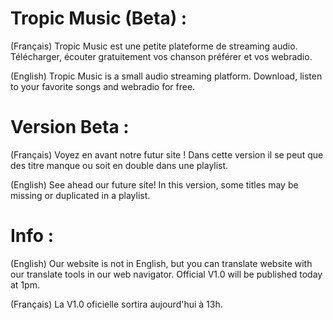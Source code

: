 # Tropic Music (Beta) :
(Français) Tropic Music est une petite plateforme de streaming audio. Télécharger, écouter gratuitement vos chanson préférer et vos webradio.

(English) Tropic Music is a small audio streaming platform. Download, listen to your favorite songs and webradio for free.

# Version Beta :
(Français) Voyez en avant notre futur site ! Dans cette version il se peut que des titre manque ou soit en double dans une playlist.

(English) See ahead our future site! In this version, some titles may be missing or duplicated in a playlist.
# Info :
(English) Our website is not in English, but you can translate website with our translate tools in our web navigator. Official V1.0 will be published today at 1pm.

(Français) La V1.0 oficielle sortira aujourd'hui à 13h.
